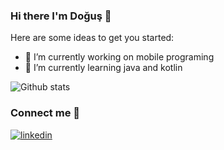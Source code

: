 ### Hi there I'm Doğuş 👋


Here are some ideas to get you started:

- 🔭 I’m currently working on mobile programing
- 🌱 I’m currently learning java and kotlin

![Github stats](https://github-readme-stats.vercel.app/api?username=dogusipeksac&count_private=true&show_icons=true&theme=radical)

### Connect me 👋

[2]: https://www.linkedin.com/in/dogusipeksac

[![linkedin](https://cloud.githubusercontent.com/assets/17016297/18839848/0fc7e74e-83d2-11e6-8c6a-277fc9d6e067.png)][2]




